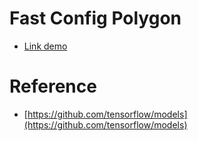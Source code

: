 # Fast Config Polygon 
- [Link demo]()
# Reference
- [https://github.com/tensorflow/models](https://github.com/tensorflow/models)